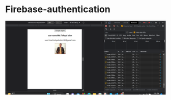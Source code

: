 # Firebase-authentication

![This is an image](https://github.com/YEL-59/Firebase-authentication/blob/main/Screenshot%202023-02-07%20132610.png)
